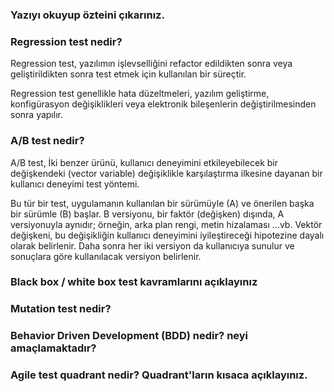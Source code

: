 <h3>
 Yazıyı okuyup özteini çıkarınız.
</h3>

<p>

</p>

<h3>
  Regression test nedir?
</h3>

<p>
 Regression test, yazılımın işlevselliğini refactor edildikten sonra veya geliştirildikten sonra test etmek için kullanılan bir süreçtir.

Regression test genellikle hata düzeltmeleri, yazılım geliştirme, konfigürasyon değişiklikleri veya elektronik bileşenlerin değiştirilmesinden sonra yapılır.
</p>

<h3>
A/B test nedir?
</h3>

<p>
A/B test, İki benzer ürünü, kullanıcı deneyimini etkileyebilecek bir değişkendeki (vector variable) değişiklikle karşılaştırma ilkesine dayanan bir kullanıcı deneyimi test yöntemi. 
 
Bu tür bir test, uygulamanın kullanılan bir sürümüyle (A) ve önerilen başka bir sürümle (B) başlar. B versiyonu, bir faktör (değişken) dışında, A versiyonuyla aynıdır; örneğin, arka plan rengi, metin hizalaması ...vb. Vektör değişkeni, bu değişikliğin kullanıcı deneyimini iyileştireceği hipotezine dayalı olarak belirlenir. Daha sonra her iki versiyon da kullanıcıya sunulur ve sonuçlara göre kullanılacak versiyon belirlenir.
</p>

<h3>
 Black box / white box test kavramlarını açıklayınız
</h3>

<p>

</p>

<h3>
  Mutation test nedir? 
</h3>

<p>

</p>

<h3>
  Behavior Driven Development (BDD) nedir? neyi amaçlamaktadır?
</h3>

<p>

</p>

<h3>
  Agile test quadrant nedir? Quadrant'ların kısaca açıklayınız.
</h3>

<p>

</p>


